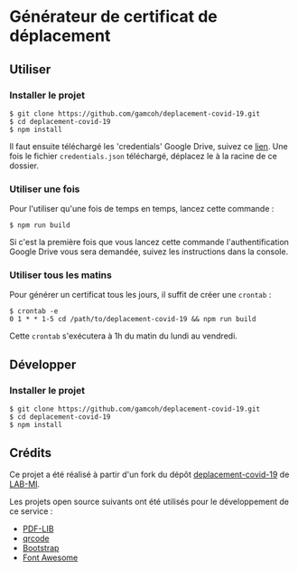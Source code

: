 # Générateur de certificat de déplacement

## Utiliser
### Installer le projet
```console
$ git clone https://github.com/gamcoh/deplacement-covid-19.git
$ cd deplacement-covid-19
$ npm install
```
Il faut ensuite téléchargé les 'credentials' Google Drive, suivez ce [lien](https://developers.google.com/drive/api/v3/quickstart/nodejs).
Une fois le fichier `credentials.json` téléchargé, déplacez le à la racine de ce dossier.

### Utiliser une fois
Pour l'utiliser qu'une fois de temps en temps, lancez cette commande :
```console
$ npm run build
```
Si c'est la première fois que vous lancez cette commande l'authentification Google Drive vous sera demandée, suivez les instructions dans la console.

### Utiliser tous les matins
Pour générer un certificat tous les jours, il suffit de créer une `crontab` :
```console
$ crontab -e
0 1 * * 1-5 cd /path/to/deplacement-covid-19 && npm run build
```
Cette `crontab` s'exécutera à 1h du matin du lundi au vendredi.

## Développer

### Installer le projet
```console
$ git clone https://github.com/gamcoh/deplacement-covid-19.git
$ cd deplacement-covid-19
$ npm install
```

## Crédits

Ce projet a été réalisé à partir d'un fork du dépôt [deplacement-covid-19](https://github.com/LAB-MI/deplacement-covid-19) de [LAB-MI](https://github.com/LAB-MI).

Les projets open source suivants ont été utilisés pour le développement de ce 
service :

- [PDF-LIB](https://pdf-lib.js.org/)
- [qrcode](https://github.com/soldair/node-qrcode)
- [Bootstrap](https://getbootstrap.com/)
- [Font Awesome](https://fontawesome.com/license)
